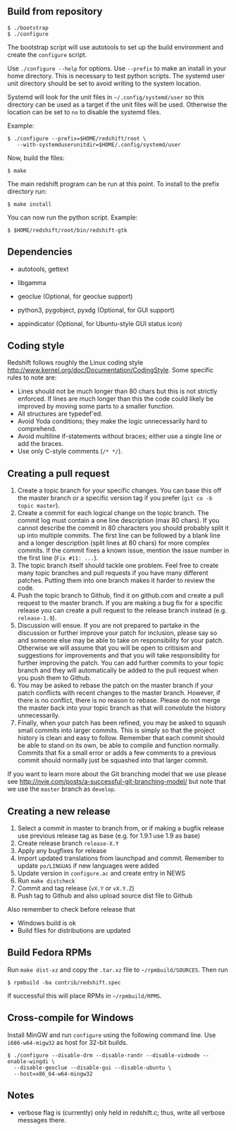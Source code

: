 
Build from repository
---------------------

``` shell
$ ./bootstrap
$ ./configure
```

The bootstrap script will use autotools to set up the build environment
and create the `configure` script.

Use `./configure --help` for options. Use `--prefix` to make an install in
your home directory. This is necessary to test python scripts. The systemd
user unit directory should be set to avoid writing to the system location.

Systemd will look for the unit files in `~/.config/systemd/user` so this
directory can be used as a target if the unit files will be used. Otherwise
the location can be set to `no` to disable the systemd files.

Example:

``` shell
$ ./configure --prefix=$HOME/redshift/root \
   --with-systemduserunitdir=$HOME/.config/systemd/user
```

Now, build the files:

``` shell
$ make
```

The main redshift program can be run at this point. To install to the
prefix directory run:

``` shell
$ make install
```

You can now run the python script. Example:

``` shell
$ $HOME/redshift/root/bin/redshift-gtk
```

Dependencies
------------

* autotools, gettext
* libgamma
* geoclue (Optional, for geoclue support)

* python3, pygobject, pyxdg (Optional, for GUI support)
* appindicator (Optional, for Ubuntu-style GUI status icon)


Coding style
------------

Redshift follows roughly the Linux coding style
<http://www.kernel.org/doc/Documentation/CodingStyle>. Some specific rules to
note are:

* Lines should not be much longer than 80 chars but this is not strictly
  enforced. If lines are much longer than this the code could likely be improved
  by moving some parts to a smaller function.
* All structures are typedef'ed.
* Avoid Yoda conditions; they make the logic unnecessarily hard to comprehend.
* Avoid multiline if-statements without braces; either use a single line or add
  the braces.
* Use only C-style comments (`/* */`).


Creating a pull request
-----------------------

1. Create a topic branch for your specific changes. You can base this off the
   master branch or a specific version tag if you prefer (`git co -b topic master`).
2. Create a commit for each logical change on the topic branch. The commit log
   must contain a one line description (max 80 chars). If you cannot describe
   the commit in 80 characters you should probably split it up into multiple
   commits. The first line can be followed by a blank line and a longer
   description (split lines at 80 chars) for more complex commits. If the commit
   fixes a known issue, mention the issue number in the first line (`Fix #11:
   ...`).
3. The topic branch itself should tackle one problem. Feel free to create many
   topic branches and pull requests if you have many different patches. Putting
   them into one branch makes it harder to review the code.
4. Push the topic branch to Github, find it on github.com and create a pull
   request to the master branch. If you are making a bug fix for a specific
   release you can create a pull request to the release branch instead
   (e.g. `release-1.9`).
5. Discussion will ensue. If you are not prepared to partake in the discussion
   or further improve your patch for inclusion, please say so and someone else
   may be able to take on responsibility for your patch. Otherwise we will
   assume that you will be open to critisism and suggestions for improvements
   and that you will take responsibility for further improving the patch. You
   can add further commits to your topic branch and they will automatically be
   added to the pull request when you push them to Github.
6. You may be asked to rebase the patch on the master branch if your patch
   conflicts with recent changes to the master branch. However, if there is no
   conflict, there is no reason to rebase. Please do not merge the master back
   into your topic branch as that will convolute the history unnecessarily.
7. Finally, when your patch has been refined, you may be asked to squash small
   commits into larger commits. This is simply so that the project history is
   clean and easy to follow. Remember that each commit should be able to stand
   on its own, be able to compile and function normally. Commits that fix a
   small error or adds a few comments to a previous commit should normally just
   be squashed into that larger commit.

If you want to learn more about the Git branching model that we use please see
<http://nvie.com/posts/a-successful-git-branching-model/> but note that we use
the `master` branch as `develop`.


Creating a new release
----------------------

1. Select a commit in master to branch from, or if making a bugfix release
   use previous release tag as base (e.g. for 1.9.1 use 1.9 as base)
2. Create release branch `release-X.Y`
3. Apply any bugfixes for release
4. Import updated translations from launchpad and commit. Remember to update
   `po/LINGUAS` if new languages were added
5. Update version in `configure.ac` and create entry in NEWS
6. Run `make distcheck`
7. Commit and tag release (`vX.Y` or `vX.Y.Z`)
8. Push tag to Github and also upload source dist file to Github

Also remember to check before release that

* Windows build is ok
* Build files for distributions are updated


Build Fedora RPMs
-----------------

Run `make dist-xz` and copy the `.tar.xz` file to `~/rpmbuild/SOURCES`. Then run

``` shell
$ rpmbuild -ba contrib/redshift.spec
```

If successful this will place RPMs in `~/rpmbuild/RPMS`.


Cross-compile for Windows
-------------------------

Install MinGW and run `configure` using the following command line. Use
`i686-w64-migw32` as host for 32-bit builds.

``` shell
$ ./configure --disable-drm --disable-randr --disable-vidmode --enable-wingdi \
  --disable-geoclue --disable-gui --disable-ubuntu \
  --host=x86_64-w64-mingw32
```


Notes
-----
* verbose flag is (currently) only held in redshift.c; thus, write all
  verbose messages there.
